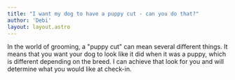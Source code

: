 ```yaml
---
title: "I want my dog to have a puppy cut - can you do that?"
author: 'Debi'
layout: layout.astro
---
```


In the world of grooming, a "puppy cut" can mean several different things. It means that you want your dog to look like it did when it was a puppy, which is different depending on the breed. I can achieve that look for you and will determine what you would like at check-in. 
